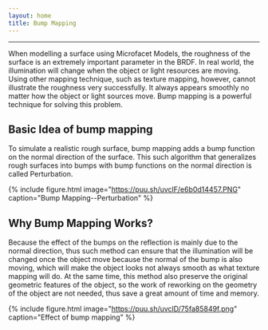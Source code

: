 ```yaml
---
layout: home
title: Bump Mapping
---
```

---
When modelling a surface using Microfacet Models, the roughness of the surface is an extremely important parameter in the BRDF. In real world, the illumination will change when the object or light resources are moving. Using other mapping technique, such as texture mapping, however, cannot illustrate the roughness very successfully. It always appears smoothly no matter how the object or light sources move. Bump mapping is a powerful technique for solving this problem.
   
## Basic Idea of bump mapping
  
To simulate a realistic rough surface, bump mapping adds a bump function on the normal direction of the surface. This such algorithm that generalizes rough surfaces into bumps with bump functions on the normal direction is called Perturbation.

{% include figure.html image="https://puu.sh/uvclF/e6b0d14457.PNG" caption="Bump Mapping--Perturbation" %}

## Why Bump Mapping Works?
  
Because the effect of the bumps on the reflection is mainly due to the normal direction, thus such method can ensure that the illumination will be changed once the object move because the normal of the bump is also moving, which will make the object looks not always smooth as what texture mapping will do. At the same time, this method also preserve the original geometric features of the object, so the work of reworking on the geometry of the object are not needed, thus save a great amount of time and memory.

{% include figure.html image="https://puu.sh/uvclD/75fa85849f.png" caption="Effect of bump mapping" %}

